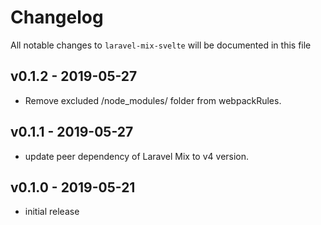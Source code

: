 # Changelog

All notable changes to `laravel-mix-svelte` will be documented in this file

## v0.1.2 - 2019-05-27

- Remove excluded /node_modules/ folder from webpackRules.

## v0.1.1 - 2019-05-27

- update peer dependency of Laravel Mix to v4 version.

## v0.1.0 - 2019-05-21

- initial release
